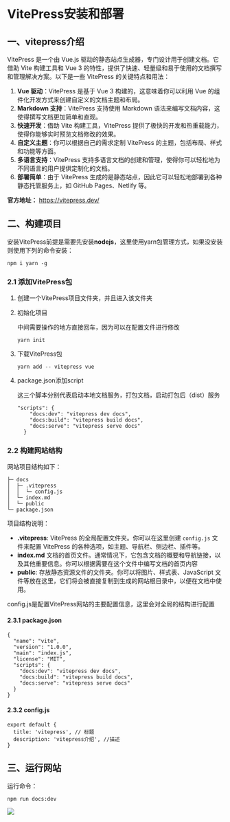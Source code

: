 # VitePress安装和部署



## 一、vitepress介绍

VitePress 是一个由 Vue.js 驱动的静态站点生成器，专门设计用于创建文档。它借助 Vite 构建工具和 Vue 3 的特性，提供了快速、轻量级和易于使用的文档撰写和管理解决方案。以下是一些 VitePress 的关键特点和用法：

1. **Vue 驱动**：VitePress 是基于 Vue 3 构建的，这意味着你可以利用 Vue 的组件化开发方式来创建自定义的文档主题和布局。
2. **Markdown 支持**：VitePress 支持使用 Markdown 语法来编写文档内容，这使得撰写文档更加简单和直观。
3. **快速开发**：借助 Vite 构建工具，VitePress 提供了极快的开发和热重载能力，使得你能够实时预览文档修改的效果。
4. **自定义主题**：你可以根据自己的需求定制 VitePress 的主题，包括布局、样式和功能等方面。
5. **多语言支持**：VitePress 支持多语言文档的创建和管理，使得你可以轻松地为不同语言的用户提供定制化的文档。
6. **部署简单**：由于 VitePress 生成的是静态站点，因此它可以轻松地部署到各种静态托管服务上，如 GitHub Pages、Netlify 等。

**官方地址：** https://vitepress.dev/



## 二、构建项目

安装VitePress前提是需要先安装**nodejs**，这里使用yarn包管理方式，如果没安装则使用下列的命令安装：

```
npm i yarn -g
```

### 2.1 添加VitePress包

1. 创建一个VitePress项目文件夹，并且进入该文件夹

2. 初始化项目

   中间需要操作的地方直接回车，因为可以在配置文件进行修改

   ```
   yarn init
   ```

3. 下载VitePress包

   ```
   yarn add -- vitepress vue
   ```

4. package.json添加script

   这三个脚本分别代表启动本地文档服务，打包文档，启动打包后（dist）服务

   ```
   "scripts": {
       "docs:dev": "vitepress dev docs",
       "docs:build": "vitepress build docs",
       "docs:serve": "vitepress serve docs"
     }
   ```

### 2.2 构建网站结构

网站项目结构如下：

```
├─ docs
│  ├─ .vitepress
│  │  └─ config.js
│  └─ index.md
│  └─ public
└─ package.json
```

项目结构说明：

- **.vitepress**: VitePress 的全局配置文件夹。你可以在这里创建 `config.js` 文件来配置 VitePress 的各种选项，如主题、导航栏、侧边栏、插件等。
- **index.md** 文档的首页文件。通常情况下，它包含文档的概要和导航链接，以及其他重要信息。你可以根据需要在这个文件中编写文档的首页内容
- **public**: 存放静态资源文件的文件夹。你可以将图片、样式表、JavaScript 文件等放在这里，它们将会被直接复制到生成的网站根目录中，以便在文档中使用。

config.js是配置VitePress网站的主要配置信息，这里会对全局的结构进行配置

#### 2.3.1 package.json

```
{
  "name": "vite",
  "version": "1.0.0",
  "main": "index.js",
  "license": "MIT",
  "scripts": {
    "docs:dev": "vitepress dev docs",
    "docs:build": "vitepress build docs",
    "docs:serve": "vitepress serve docs"
  }
}
```

#### 2.3.2 config.js

```
export default {
  title: 'vitepress', // 标题
  description: 'vitepress介绍', //描述
}
```

## 三、运行网站

运行命令：

```
npm run docs:dev
```
<div><img src="/vitepress初始化运行.png"/></div>